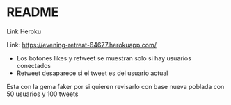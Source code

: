 # README

Link Heroku

Link: https://evening-retreat-64677.herokuapp.com/

- Los botones likes y retweet se muestran solo si hay usuarios conectados
- Retweet desaparece si el tweet es del usuario actual

Esta con la gema faker por si quieren revisarlo con base nueva poblada con 50 usuarios y 100 tweets